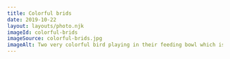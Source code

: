 ```yaml
---
title: Colorful brids
date: 2019-10-22
layout: layouts/photo.njk
imageId: colorful-brids
imageSource: colorful-brids.jpg
imageAlt: Two very colorful bird playing in their feeding bowl which is attached on a tree.
---
```

